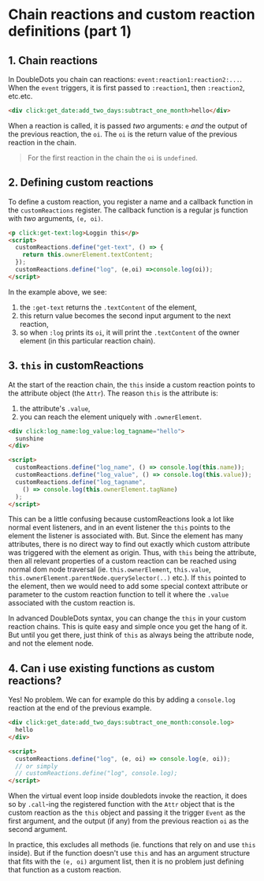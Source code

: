 # Chain reactions and custom reaction definitions (part 1)

## 1. Chain reactions

In DoubleDots you chain can reactions: `event:reaction1:reaction2:...`. When the `event` triggers, it is first passed to `:reaction1`, then `:reaction2`, etc.etc.

```html
<div click:get_date:add_two_days:subtract_one_month>hello</div>
```

When a reaction is called, it is passed *two* arguments: `e` *and* the output of the previous reaction, the `oi`. The `oi` is the return value of the previous reaction in the chain. 

> For the first reaction in the chain the `oi` is `undefined`.

## 2. Defining custom reactions

To define a custom reaction, you register a name and a callback function in the `customReactions` register. The callback function is a regular js function with *two* arguments, `(e, oi)`.
  
```html
<p click:get-text:log>Loggin this</p>
<script>
  customReactions.define("get-text", () => {
    return this.ownerElement.textContent;
  });
  customReactions.define("log", (e,oi) =>console.log(oi));
</script>
```

In the example above, we see:
1. the `:get-text` returns the `.textContent` of the element,
2. this return value becomes the second input argument to the next reaction,
3. so when `:log` prints its `oi`, it will print the `.textContent` of the owner element (in this particular reaction chain).

## 3. `this` in customReactions

At the start of the reaction chain, the `this` inside a custom reaction points to the attribute object (the `Attr`). The reason `this` is the attribute is:
1. the attribute's `.value`,
2. you can reach the element uniquely with `.ownerElement`.


```html
<div click:log_name:log_value:log_tagname="hello">
  sunshine
</div>

<script>
  customReactions.define("log_name", () => console.log(this.name));
  customReactions.define("log_value", () => console.log(this.value));
  customReactions.define("log_tagname", 
    () => console.log(this.ownerElement.tagName)
  );
</script>
```

This can be a little confusing because customReactions look a lot like normal event listeners, and in an event listener the `this` points to the element the listener is associated with. But. Since the element has many attributes, there is no direct way to find out exactly which custom attribute was triggered with the element as origin. Thus, with `this` being the attribute, then all relevant properties of a custom reaction can be reached using normal dom node traversal (ie. `this.ownerElement`, `this.value`, `this.ownerElement.parentNode.querySelector(..)` etc.). If `this` pointed to the element, then we would need to add some special context attribute or parameter to the custom reaction function to tell it where the `.value` associated with the custom reaction is.

In advanced DoubleDots syntax, you can change the `this` in your custom reaction chains. This is quite easy and simple once you get the hang of it. But until you get there, just think of `this` as always being the attribute node, and not the element node.

## 4. Can i use existing functions as custom reactions?

Yes! No problem. We can for example do this by adding a `console.log` reaction at the end of the previous example.

```html
<div click:get_date:add_two_days:subtract_one_month:console.log>
  hello
</div>

<script>
  customReactions.define("log", (e, oi) => console.log(e, oi));
  // or simply
  // customReactions.define("log", console.log);
</script>
```

When the virtual event loop inside doubledots invoke the reaction, it does so by `.call`-ing the registered function with the `Attr` object that is the custom reaction as the `this` object and passing it the trigger `Event` as the first argument, and the output (if any) from the previous reaction `oi` as the second argument. 

In practice, this excludes all methods (ie. functions that rely on and use `this` inside). But if the function doesn't use `this` and has an argument structure that fits with the `(e, oi)` argument list, then it is no problem just defining that function as a custom reaction.

